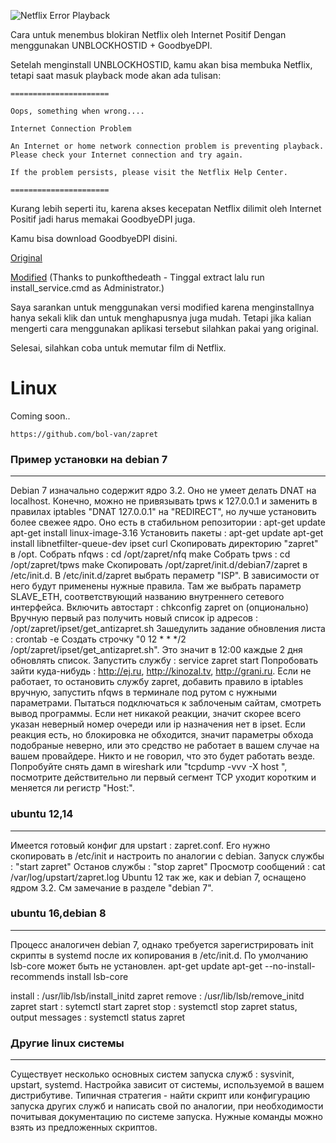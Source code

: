 ![Netflix Error Playback](https://virgin.i.lithium.com/t5/image/serverpage/image-id/100977i5AAC1EF5255EEB5E?v=1.0)

Cara untuk menembus blokiran Netflix oleh Internet Positif Dengan menggunakan UNBLOCKHOSTID + GoodbyeDPI.

Setelah menginstall UNBLOCKHOSTID, kamu akan bisa membuka Netflix, tetapi saat masuk playback mode akan ada tulisan:

    ======================

    Oops, something when wrong....

    Internet Connection Problem

    An Internet or home network connection problem is preventing playback. Please check your Internet connection and try again.

    If the problem persists, please visit the Netflix Help Center.

    ======================

Kurang lebih seperti itu, karena akses kecepatan Netflix dilimit oleh Internet Positif jadi harus memakai GoodbyeDPI juga.

Kamu bisa download GoodbyeDPI disini.

[Original](https://github.com/ValdikSS/GoodbyeDPI)

[Modified](https://www.dropbox.com/s/uxqowf8dpkupkqn/GoodbyeDPI_Modified_By_Punkofthedeath.rar?dl=0) (Thanks to punkofthedeath - Tinggal extract lalu run install_service.cmd as Administrator.)

Saya sarankan untuk menggunakan versi modified karena menginstallnya hanya sekali klik dan untuk menghapusnya juga mudah. Tetapi jika kalian mengerti cara menggunakan aplikasi tersebut silahkan pakai yang original.

Selesai, silahkan coba untuk memutar film di Netflix.


# Linux

Coming soon..

```https://github.com/bol-van/zapret```

### Пример установки на debian 7
----------------------------
Debian 7 изначально содержит ядро 3.2. Оно не умеет делать DNAT на localhost.
Конечно, можно не привязывать tpws к 127.0.0.1 и заменить в правилах iptables "DNAT 127.0.0.1" на "REDIRECT",
но лучше установить более свежее ядро. Оно есть в стабильном репозитории :
 apt-get update
 apt-get install linux-image-3.16
Установить пакеты :
 apt-get update
 apt-get install libnetfilter-queue-dev ipset curl
Скопировать директорию "zapret" в /opt.
Собрать nfqws :
 cd /opt/zapret/nfq
 make
Собрать tpws :
 cd /opt/zapret/tpws
 make
Скопировать /opt/zapret/init.d/debian7/zapret в /etc/init.d.
В /etc/init.d/zapret выбрать пераметр "ISP". В зависимости от него будут применены нужные правила.
Там же выбрать параметр SLAVE_ETH, соответствующий названию внутреннего сетевого интерфейса.
Включить автостарт : chkconfig zapret on
(опционально) Вручную первый раз получить новый список ip адресов : /opt/zapret/ipset/get_antizapret.sh
Зашедулить задание обновления листа :
 crontab -e
 Создать строчку  "0 12 * * */2 /opt/zapret/ipset/get_antizapret.sh". Это значит в 12:00 каждые 2 дня обновлять список.
Запустить службу : service zapret start
Попробовать зайти куда-нибудь : http://ej.ru, http://kinozal.tv, http://grani.ru.
Если не работает, то остановить службу zapret, добавить правило в iptables вручную,
запустить nfqws в терминале под рутом с нужными параметрами.
Пытаться подключаться к заблоченым сайтам, смотреть вывод программы.
Если нет никакой реакции, значит скорее всего указан неверный номер очереди или ip назначения нет в ipset.
Если реакция есть, но блокировка не обходится, значит параметры обхода подобраные неверно, или это средство
не работает в вашем случае на вашем провайдере.
Никто и не говорил, что это будет работать везде.
Попробуйте снять дамп в wireshark или "tcpdump -vvv -X host <ip>", посмотрите действительно ли первый
сегмент TCP уходит коротким и меняется ли регистр "Host:".

### ubuntu 12,14
------------

Имеется готовый конфиг для upstart : zapret.conf. Его нужно скопировать в /etc/init и настроить по аналогии с debian.
Запуск службы : "start zapret"
Останов службы : "stop zapret"
Просмотр сообщений : cat /var/log/upstart/zapret.log
Ubuntu 12 так же, как и debian 7, оснащено ядром 3.2. См замечание в разделе "debian 7".

### ubuntu 16,debian 8
------------------

Процесс аналогичен debian 7, однако требуется зарегистрировать init скрипты в systemd после их копирования в /etc/init.d.
По умолчанию lsb-core может быть не установлен.
apt-get update
apt-get --no-install-recommends install lsb-core

install : /usr/lib/lsb/install_initd zapret
remove : /usr/lib/lsb/remove_initd zapret
start : sytemctl start zapret
stop : systemctl stop zapret
status, output messages : systemctl status zapret

### Другие linux системы
--------------------

Существует несколько основных систем запуска служб : sysvinit, upstart, systemd.
Настройка зависит от системы, используемой в вашем дистрибутиве.
Типичная стратегия - найти скрипт или конфигурацию запуска других служб и написать свой по аналогии,
при необходимости почитывая документацию по системе запуска.
Нужные команды можно взять из предложенных скриптов.
